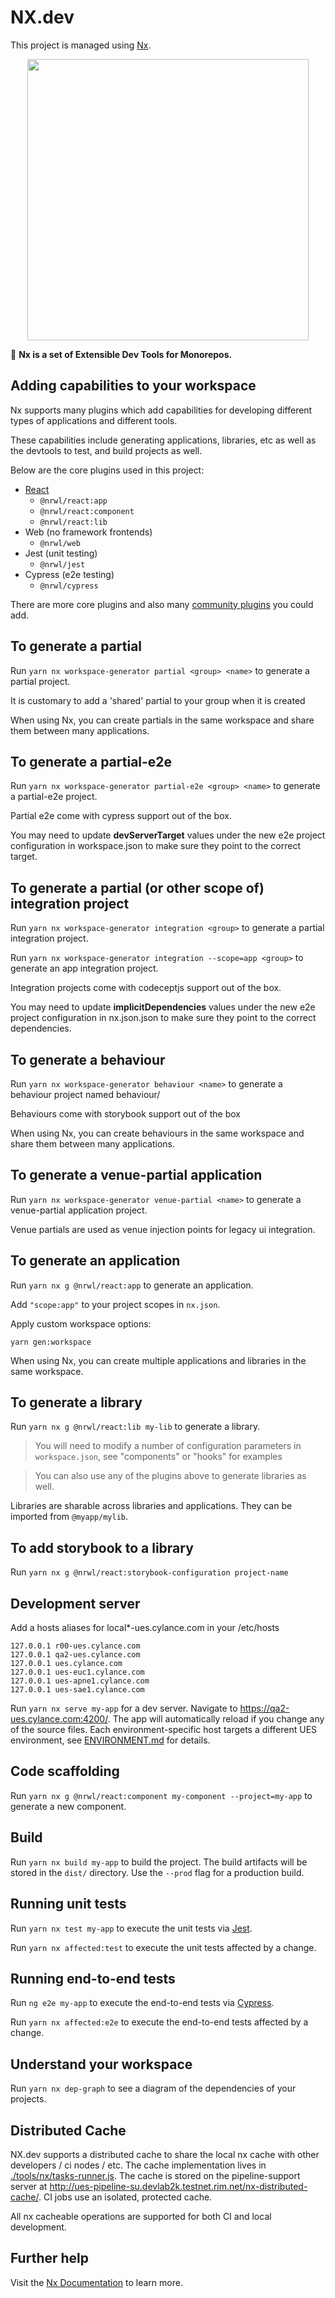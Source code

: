 # NX.dev

This project is managed using [Nx](https://nx.dev).

<p align="center"><img src="https://raw.githubusercontent.com/nrwl/nx/master/images/nx-logo.png" width="450"></p>

🔎 **Nx is a set of Extensible Dev Tools for Monorepos.**

## Adding capabilities to your workspace

Nx supports many plugins which add capabilities for developing different types of applications and different tools.

These capabilities include generating applications, libraries, etc as well as the devtools to test, and build projects as well.

Below are the core plugins used in this project:

- [React](https://reactjs.org)
  - `@nrwl/react:app`
  - `@nrwl/react:component`
  - `@nrwl/react:lib`
- Web (no framework frontends)
  - `@nrwl/web`
- Jest (unit testing)
  - `@nrwl/jest`
- Cypress (e2e testing)
  - `@nrwl/cypress`

There are more core plugins and also many [community plugins](https://nx.dev/nx-community) you could add.

## To generate a partial

Run `yarn nx workspace-generator partial <group> <name>` to generate a partial project.

It is customary to add a 'shared' partial to your group when it is created

When using Nx, you can create partials in the same workspace and share them between many applications.

## To generate a partial-e2e

Run `yarn nx workspace-generator partial-e2e <group> <name>` to generate a partial-e2e project.

Partial e2e come with cypress support out of the box.

You may need to update **devServerTarget** values under the new e2e project configuration in workspace.json to make sure they point to the correct target.

## To generate a partial (or other scope of) integration project

Run `yarn nx workspace-generator integration <group>` to generate a partial integration project.

Run `yarn nx workspace-generator integration --scope=app <group>` to generate an app integration project.

Integration projects come with codeceptjs support out of the box.

You may need to update **implicitDependencies** values under the new e2e project configuration in nx.json.json to make sure they point to the correct dependencies.

## To generate a behaviour

Run `yarn nx workspace-generator behaviour <name>` to generate a behaviour project named behaviour/<name>

Behaviours come with storybook support out of the box

When using Nx, you can create behaviours in the same workspace and share them between many applications.

## To generate a venue-partial application

Run `yarn nx workspace-generator venue-partial <name>` to generate a venue-partial application project.

Venue partials are used as venue injection points for legacy ui integration.

## To generate an application

Run `yarn nx g @nrwl/react:app` to generate an application.

Add `"scope:app"` to your project scopes in `nx.json`.

Apply custom workspace options:

    yarn gen:workspace

When using Nx, you can create multiple applications and libraries in the same workspace.

## To generate a library

Run `yarn nx g @nrwl/react:lib my-lib` to generate a library.

> You will need to modify a number of configuration parameters in `workspace.json`, see "components" or "hooks" for examples

> You can also use any of the plugins above to generate libraries as well.

Libraries are sharable across libraries and applications. They can be imported from `@myapp/mylib`.

## To add storybook to a library

Run `yarn nx g @nrwl/react:storybook-configuration project-name`

## Development server

Add a hosts aliases for local\*-ues.cylance.com in your /etc/hosts

    127.0.0.1 r00-ues.cylance.com
    127.0.0.1 qa2-ues.cylance.com
    127.0.0.1 ues.cylance.com
    127.0.0.1 ues-euc1.cylance.com
    127.0.0.1 ues-apne1.cylance.com
    127.0.0.1 ues-sae1.cylance.com

Run `yarn nx serve my-app` for a dev server. Navigate to https://qa2-ues.cylance.com:4200/. The app will automatically reload if you change any of the source files.
Each environment-specific host targets a different UES environment, see [ENVIRONMENT.md](./ENVIRONMENT.md) for details.

## Code scaffolding

Run `yarn nx g @nrwl/react:component my-component --project=my-app` to generate a new component.

## Build

Run `yarn nx build my-app` to build the project. The build artifacts will be stored in the `dist/` directory. Use the `--prod` flag for a production build.

## Running unit tests

Run `yarn nx test my-app` to execute the unit tests via [Jest](https://jestjs.io).

Run `yarn nx affected:test` to execute the unit tests affected by a change.

## Running end-to-end tests

Run `ng e2e my-app` to execute the end-to-end tests via [Cypress](https://www.cypress.io).

Run `yarn nx affected:e2e` to execute the end-to-end tests affected by a change.

## Understand your workspace

Run `yarn nx dep-graph` to see a diagram of the dependencies of your projects.

## Distributed Cache

NX.dev supports a distributed cache to share the local nx cache with other developers / ci nodes / etc.
The cache implementation lives in [./tools/nx/tasks-runner.js](./tools/nx/tasks-runner.js).
The cache is stored on the pipeline-support server at http://ues-pipeline-su.devlab2k.testnet.rim.net/nx-distributed-cache/.
CI jobs use an isolated, protected cache.

All nx cacheable operations are supported for both CI and local development.

## Further help

Visit the [Nx Documentation](https://nx.dev) to learn more.
